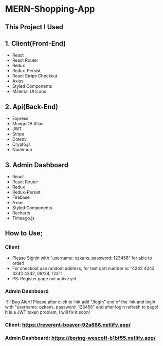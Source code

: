 # MERN-Shopping-App

## This Project I Used
## 1. Client(Front-End)
- React
- React Router
- Redux
- Redux-Persist
- React Stripe Checkout
- Axios
- Styled Components
- Material UI Icons

## 2. Api(Back-End)
- Express
- MongoDB Atlas
- JWT
- Stripe
- Dotenv
- Crypto.js
- Nodemon

## 3. Admin Dashboard
- React
- React Router
- Redux
- Redux-Persist
- Firebase
- Axios
- Styled Components
- Recharts
- Timeago.js

## How to Use;
### Client 
- Please SignIn with "username: ozkans, password: 123456" for able to order!
- For checkout use random address, for test cart number is: "4242 4242 4242 4242, 08/24, 123"!
- PS: Register page not active yet.

### Admin Dashboard
-!!! Bug Alert! Please after click to link add "/login" end of the link and login with "username: ozkans, password: 123456" and after login refresh to page! It is a JWT token problem, I will fix it soon!


### Client: https://reverent-beaver-92a886.netlify.app/
### Admin Dashboard: https://boring-wescoff-b1bf55.netlify.app/
